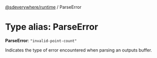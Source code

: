 [@sdeverywhere/runtime](../entry.md) / ParseError

# Type alias: ParseError

 **ParseError**: ``"invalid-point-count"``

Indicates the type of error encountered when parsing an outputs buffer.
